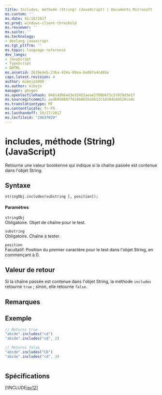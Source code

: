 ```yaml
---
title: Includes, méthode (String) (JavaScript) | Documents Microsoft
ms.custom: ''
ms.date: 01/18/2017
ms.prod: windows-client-threshold
ms.reviewer: ''
ms.suite: ''
ms.technology:
- devlang-javascript
ms.tgt_pltfrm: ''
ms.topic: language-reference
dev_langs:
- JavaScript
- TypeScript
- DHTML
ms.assetid: 2639e4e5-23ba-424a-80ea-be067a4cd65e
caps.latest.revision: 4
author: mikejo5000
ms.author: mikejo
manager: ghogen
ms.openlocfilehash: 848143b64d3e32452aea41f08b6f5c57879d3e17
ms.sourcegitcommit: aadb9588877418b8b55a5612c1d3842d4520ca4c
ms.translationtype: MT
ms.contentlocale: fr-FR
ms.lasthandoff: 10/27/2017
ms.locfileid: "24637029"
---
```

# <a name="includes-method-string-javascript"></a>includes, méthode (String) (JavaScript)
Retourne une valeur booléenne qui indique si la chaîne passée est contenue dans l'objet String.  
  
## <a name="syntax"></a>Syntaxe  
  
```  
stringObj.includes(substring [, position]);  
```  
  
#### <a name="parameters"></a>Paramètres  
 `stringObj`  
 Obligatoire. Objet de chaîne pour le test.  
  
 `substring`  
 Obligatoire. Chaîne à tester.  
  
 `position`  
 Facultatif. Position du premier caractère pour le test dans l'objet String, en commençant à 0.  
  
## <a name="return-value"></a>Valeur de retour  
 Si la chaîne passée est contenue dans l'objet String, la méthode `includes` retourne `true` ; sinon, elle retourne `false`.  
  
## <a name="remarks"></a>Remarques  
  
## <a name="example"></a>Exemple  
  
```JavaScript  
// Returns true   
"abcde".includes("cd")  
"abcde".includes("cd", 2)  
  
// Returns false  
"abcde".includes("CD")  
"abcde".includes("cd", 3)  
  
```  
  
## <a name="requirements"></a>Spécifications  
 [!INCLUDE[jsv12](../../javascript/reference/includes/jsv12-md.md)]